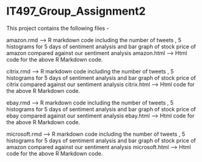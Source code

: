 IT497_Group_Assignment2
=======================
This project contains the following files - 

amazon.rmd --> R markdown code including the number of tweets , 5 histograms for 5 days of sentiment analysis and bar graph of stock price of amazon compared against our sentiment analysis
amazon.html --> Html code for the above R Markdown code.

citrix.rmd --> R markdown code including the number of tweets , 5 histograms for 5 days of sentiment analysis and bar graph of stock price of citrix compared against our sentiment analysis
citrix.html --> Html code for the above R Markdown code.

ebay.rmd --> R markdown code including the number of tweets , 5 histograms for 5 days of sentiment analysis and bar graph of stock price of ebay compared against our sentiment analysis
ebay.html --> Html code for the above R Markdown code.

microsoft.rmd --> R markdown code including the number of tweets , 5 histograms for 5 days of sentiment analysis and bar graph of stock price of amazon compared against our sentiment analysis
microsoft.html --> Html code for the above R Markdown code.

